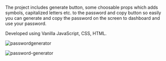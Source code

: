 The project includes generate button, some choosable props which adds symbols, capitalized
                        letters etc. to the password and copy button so easily you can generate and copy the
                        password on the screen to dashboard and use your password.

 Developed using Vanilla JavaScript, CSS, HTML.

![passwordgenerator](https://github.com/DolunayP/50Projects-25Days/assets/121766587/eab7ffd6-521f-4aa4-8ba3-1e0bfdf52d3a)

![password-generator](https://github.com/DolunayP/50Projects-25Days/assets/121766587/da82864e-4e09-49e5-bbd3-75e1f82f67f0)
